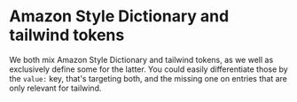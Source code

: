 <!--
SPDX-FileCopyrightText: 2025 DB Systel GmbH

SPDX-License-Identifier: Apache-2.0
-->

# Amazon Style Dictionary and tailwind tokens

We both mix Amazon Style Dictionary and tailwind tokens, as we well as exclusively define some for the latter. You could easily differentiate those by the `value:` key, that's targeting both, and the missing one on entries that are only relevant for tailwind.
